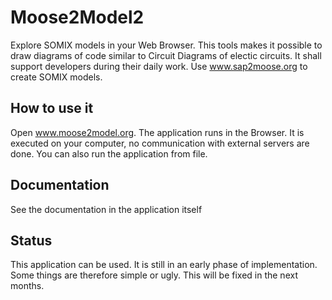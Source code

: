 # Moose2Model2
Explore SOMIX models in your Web Browser. This tools makes it possible to draw diagrams of code similar to Circuit Diagrams of electic circuits. It shall support developers during their daily work.
Use www.sap2moose.org to create SOMIX models.

## How to use it
Open www.moose2model.org. The application runs in the Browser. It is executed on your computer, no communication with external servers are done. You can also run the application from file. 

## Documentation
See the documentation in the application itself

## Status
This application can be used. It is still in an early phase of implementation. Some things are therefore simple or ugly. This will be fixed in the next months.
